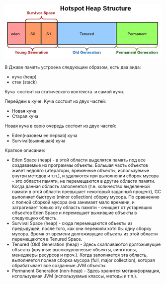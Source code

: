 ![alt text](https://github.com/DenisPavlov/work_project/blob/master/answers/core/memory_model.jpg)

В Джаве память устроена следующим образом, есть два вида:

- куча (heap)
- стек (stack)

Куча &nbsp;состоит из статического контекста &nbsp;и самой кучи.

Перейдем к куче. Куча состоит из двух частей:
- Новая куча
- Старая куча

Новая куча в свою очередь состоит из двух частей:
- Eden(назовем ее первая) куча
- Survival(выжившая) куча

Краткое описание:
- Eden Space (heap) - в этой области выделятся память под все создаваемые из программы объекты. Большая часть объектов живет недолго (итераторы, временные объекты, используемые внутри методов и т.п.), и удаляются при выполнении сборок мусора - это области памяти, не перемещаются в другие области памяти. Когда данная область заполняется (т.е. количество выделенной памяти в этой области превышает некоторый заданный процент), GC выполняет быструю (minor collection) сборку мусора. По сравнению с полной сборкой мусора она занимает мало времени, и затрагивает только эту область памяти - очищает от устаревших объектов Eden Space и перемещает выжившие объекты в следующую область.
- Survival Space (heap) - сюда перемещаются объекты из предыдущей, после того, как они пережили хотя бы одну сборку мусора. Время от времени долгоживущие объекты из этой области перемещаются в Tenured Space.
- Tenured (Old) Generation (heap) - Здесь скапливаются долгоживущие объекты (крупные высокоуровневые объекты, синглтоны, менеджеры ресурсов и проч.). Когда заполняется эта область, выполняется полная сборка мусора (full, major collection), которая обрабатывает все созданные JVM объекты.
- Permanent Generation (non-heap) - Здесь хранится метаинформация, используемая JVM (используемые классы, методы и т.п.).
